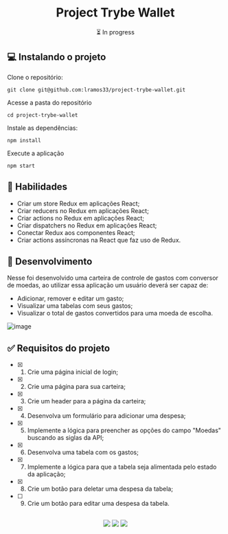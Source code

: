 <h1 align="center">Project Trybe Wallet</h1>

<p align="center">⏳ In progress</p>

## 💻 Instalando o projeto

Clone o repositório:

```
git clone git@github.com:lramos33/project-trybe-wallet.git
```

Acesse a pasta do repositório

```
cd project-trybe-wallet
```

Instale as dependências:
```
npm install
```

Execute a aplicação
```
npm start
```

## 🚀 Habilidades

- Criar um store Redux em aplicações React;
- Criar reducers no Redux em aplicações React;
- Criar actions no Redux em aplicações React;
- Criar dispatchers no Redux em aplicações React;
- Conectar Redux aos componentes React;
- Criar actions assíncronas na React que faz uso de Redux.

## 🔧 Desenvolvimento

Nesse foi desenvolvido uma carteira de controle de gastos com conversor de moedas, ao utilizar essa aplicação um usuário deverá ser capaz de:

- Adicionar, remover e editar um gasto;
- Visualizar uma tabelas com seus gastos;
- Visualizar o total de gastos convertidos para uma moeda de escolha.

![image]()

## ✅ Requisitos do projeto

- [x] 1. Crie uma página inicial de login;
- [x] 2. Crie uma página para sua carteira;
- [x] 3. Crie um header para a página da carteira;
- [x] 4. Desenvolva um formulário para adicionar uma despesa;
- [x] 5. Implemente a lógica para preencher as opções do campo "Moedas" buscando as siglas da API;
- [x] 6. Desenvolva uma tabela com os gastos;
- [x] 7. Implemente a lógica para que a tabela seja alimentada pelo estado da aplicação;
- [x] 8. Crie um botão para deletar uma despesa da tabela;
- [ ] 9. Crie um botão para editar uma despesa da tabela.


##

<div align="center">
  <img src="https://shields.io/github/repo-size/lramos33/project-trybe-wallet">
  <img src="https://shields.io/github/languages/top/lramos33/project-trybe-wallet">
  <img src="https://shields.io/github/last-commit/lramos33/project-trybe-wallet">
</div>
